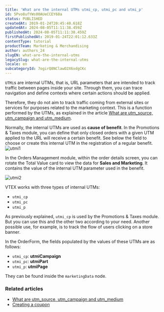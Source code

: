 ```yaml
---
title: 'What are the internal UTMs utmi_cp, utmi_pc and utmi_p'
id: 5Pvo8ufYWs00AUeCCEY68a
status: PUBLISHED
createdAt: 2019-01-24T20:45:40.618Z
updatedAt: 2024-08-05T11:11:38.459Z
publishedAt: 2024-08-05T11:11:38.459Z
firstPublishedAt: 2019-01-24T22:01:12.633Z
contentType: tutorial
productTeam: Marketing & Merchandising
author: authors_24
slugEN: what-are-the-internal-utms
legacySlug: what-are-the-internal-utms
locale: en
subcategoryId: 7ogirQ8NClawO2X6xdgCKc
---
```


`UTMi`s are internal UTMs, that is, URL parameters that are intended to track traffic between pages inside your site. Through them, you can trace navigation and define contexts where certain actions should be applied.

Therefore, they do not aim to track traffic coming from external sites or services for purposes related to the marketing context. This is a function performed by the UTMs, as explained in the article [What are utm_source, utm_campaign and utm_medium](/en/faq/what-are-utm-source-utm-campaign-and-utm-medium).

Normally, the internal UTMs are used as __cause of benefit__. In the Promotions & Taxes module, you can define that only closed orders with a given UTM applied to the URL will receive a certain benefit. See below the field to choose or create this internal UTM in the registration of a regular benefit.![utmi1](//images.contentful.com/alneenqid6w5/16CfZDMc1A2IiiU2UcayS2/aaf51be21c48ee58b10066e7cb70c063/utmi1.jpg)

In the Orders Management module, within the order details screen, you can rotate the Total Value card to view the data for __Sales and Marketing__. It contains the value of the internal UTM parameter used in the benefit.

![utmi2](//images.contentful.com/alneenqid6w5/41RwzsUqdOYWaYAokS6YiC/5774226a9a53769566cdefbcb2c0b171/utmi2.jpg)

VTEX works with three types of internal UTMs:
- `utmi_cp`
- `utmi_pc`
- `utmi_p`

As previously explained, `utmi_cp` is used by the Promotions & Taxes module. But you can use this and the other two according to your need. Another possible use, for example, is to track the flow of users clicking on a store banner.

In the OrderForm, the fields populated by the values of these UTMs are as follows:
- `utmi_cp`: __utmiCampaign__
- `utmi_pc`: __utmiPart__
- `utmi_p`: __utmiPage__

They can be found inside the `marketingData` node.

### Related articles

- [What are utm_source, utm_campaign and utm_medium](https://help.vtex.com/en/tutorial/o-que-sao-utm_source-utm_campaign-e-utm_medium)
- [Creating a coupon](https://help.vtex.com/en/tutorial/criar-cupom-beta--7lMk3MmhNp2IEccyGApxU)
